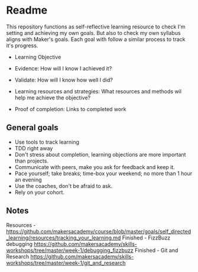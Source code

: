 # Readme

This repository functions as self-reflective learning resource to check I'm setting and achieving my own goals.  But also to check my own syllabus aligns with Maker's goals.
Each goal with follow a similar process to track it's progress.

- Learning Objective

- Evidence: How will I know I achieved it?

- Validate: How will I know how well I did?

- Learning resources and strategies: What resources and methods wil help me achieve the objective?

- Proof of completion: Links to completed work

## General goals

- Use tools to track learning
- TDD right away
- Don't stress about completion, learning objections are more important than projects.
- Communicate with peers, make you ask for feedback and keep it.
- Pace yourself; take breaks; time-box your weekend; no more than 1 hour an evening
- Use the coaches, don't be afraid to ask.
- Rely on your cohort.

## Notes
Resources - https://github.com/makersacademy/course/blob/master/goals/self_directed_learning/resources/tracking_your_learning.md
Finished - FizzBuzz debugging https://github.com/makersacademy/skills-workshops/tree/master/week-1/debugging_fizzbuzz
Finished - Git and Research https://github.com/makersacademy/skills-workshops/tree/master/week-1/git_and_research
